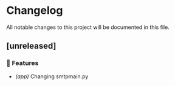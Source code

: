 # Changelog

All notable changes to this project will be documented in this file.

## [unreleased]

### 🚀 Features

- *(app)* Changing smtpmain.py

<!-- generated by git-cliff -->
